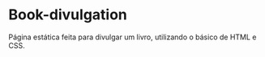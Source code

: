 # Book-divulgation
Página estática feita para divulgar um livro, utilizando o básico de HTML e CSS. 
